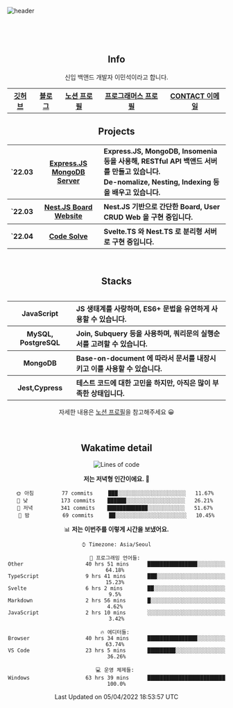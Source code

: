 ![header](https://capsule-render.vercel.app/api?type=rect&fontColor=f5f6fa&color=192a56&height=220&section=header&text=MinSeok%20Lee&fontSize=40)

&nbsp;

&nbsp;

<h2 font-size="20px" align="center"> Info </h2>

<div align="center">
  
  <p>신입 백앤드 개발자 이민석이라고 합니다.</P>

  <table>
    <tr>
      <th>
          <a href="https://github.com/unchaptered"> 깃허브 </a>
      </th>
      <th>
          <a href="https://velog.io/@unchapterd"> 블로그 </a>
      </th>
      <th>
          <a href="https://www.notion.so/9cf275a5af0441529ba7ba43f0d51f40"> 노션 프로필 </a>
      </th>
      <th>
          <a href="https://programmers.co.kr/pr/workstation19961002_3722"> 프로그래머스 프로필 </a>
      </th>
      <th>
          <a href="workstation19961002@gamil.com"> CONTACT 이메일 </a>
      </th>
    </tr>
  </table>
  
<h2 font-size="20px" align="center"> Projects </h2>

<div align="center">
  
<table>
  <tr>
    <th>`22.03</th>
    <th><a href="https://github.com/unchaptered/22-03-express-mongodb">Express.JS MongoDB Server</a></th>
    <th align="left">Express.JS, MongoDB, Insomenia 등을 사용해, RESTful API 백앤드 서버를 만들고 있습니다.<br>De-nomalize, Nesting, Indexing 등을 배우고 있습니다.</th>
  </tr>
  <tr>
    <th>`22.03</th>
    <th><a href="https://github.com/unchaptered/22-03-nestjs-board">Nest.JS Board Website</a></th>
    <th align="left">Nest.JS 기반으로 간단한 Board, User CRUD Web 을 구현 중입니다.</th>
  </tr>
  <tr>
    <th>`22.04</th>
    <th><a href="https://github.com/unchaptered/22-03-svelte-movie-app"> Code Solve </a></th>
    <th align="left">Svelte.TS 와 Nest.TS 로 분리형 서버로 구현 중입니다.</th>
  </tr>
<table>
      
<div>
    
&nbsp;

<h2 font-size="20px" align="center"> Stacks </h2>

<div align="center">
  <table font-weight="100">
    <tr>
      <th>JavaScript</th>
      <th align="left">JS 생태계를 사랑하며, ES6+ 문법을 유연하게 사용할 수 있습니다.</th>
    </tr>
    <tr>
      <th>MySQL, PostgreSQL</th>
      <th align="left">Join, Subquery 등을 사용하며, 쿼리문의 실행순서를 고려할 수 있습니다.</th>
    </tr>
    <tr>
      <th>MongoDB</th>
      <th align="left">Base-on-document 에 따라서 문서를 내장시키고 이를 사용할 수 있습니다.</th>
    </tr>
    <tr>
      <th>Jest,Cypress</th>
      <th align="left">테스트 코드에 대한 고민을 하지만, 아직은 많이 부족한 상태입니다.</th>
    </tr>
  </table>
  
  <footer> 자세한 내용은 <a href="https://band-queen-769.notion.site/9cf275a5af0441529ba7ba43f0d51f40">노션 프로필</a>을 참고해주세요 😀 </footer>
  
</div>
  
&nbsp;

<h2 font-size="20px" align="center"> Wakatime detail </h2>

<div align="center">

<!--START_SECTION:waka-->
![Lines of code](https://img.shields.io/badge/%EC%A0%80%EB%8A%94%20%EC%97%AC%ED%83%9C%EA%B9%8C%EC%A7%80%20-795%20Thousand%20%EC%A4%84%EC%9D%98%20%EC%BD%94%EB%93%9C%EB%A5%BC%20%EC%9E%91%EC%84%B1%ED%96%88%EC%96%B4%EC%9A%94.-blue)

**저는 저녁형 인간이에요. 🦉** 

```text
🌞 아침         77 commits     ███░░░░░░░░░░░░░░░░░░░░░░   11.67% 
🌆 낮　         173 commits    ██████░░░░░░░░░░░░░░░░░░░   26.21% 
🌃 저녁         341 commits    █████████████░░░░░░░░░░░░   51.67% 
🌙 밤　         69 commits     ██░░░░░░░░░░░░░░░░░░░░░░░   10.45%

```


📊 **저는 이번주를 이렇게 시간을 보냈어요.** 

```text
⌚︎ Timezone: Asia/Seoul

💬 프로그래밍 언어들: 
Other                    40 hrs 51 mins      ████████████████░░░░░░░░░   64.18% 
TypeScript               9 hrs 41 mins       ███░░░░░░░░░░░░░░░░░░░░░░   15.23% 
Svelte                   6 hrs 2 mins        ██░░░░░░░░░░░░░░░░░░░░░░░   9.5% 
Markdown                 2 hrs 56 mins       █░░░░░░░░░░░░░░░░░░░░░░░░   4.62% 
JavaScript               2 hrs 10 mins       ░░░░░░░░░░░░░░░░░░░░░░░░░   3.42%

🔥 에디터들: 
Browser                  40 hrs 34 mins      ████████████████░░░░░░░░░   63.74% 
VS Code                  23 hrs 5 mins       █████████░░░░░░░░░░░░░░░░   36.26%

💻 운영 체제들: 
Windows                  63 hrs 39 mins      █████████████████████████   100.0%

```


 Last Updated on 05/04/2022 18:53:57 UTC
<!--END_SECTION:waka-->
  
</div>

